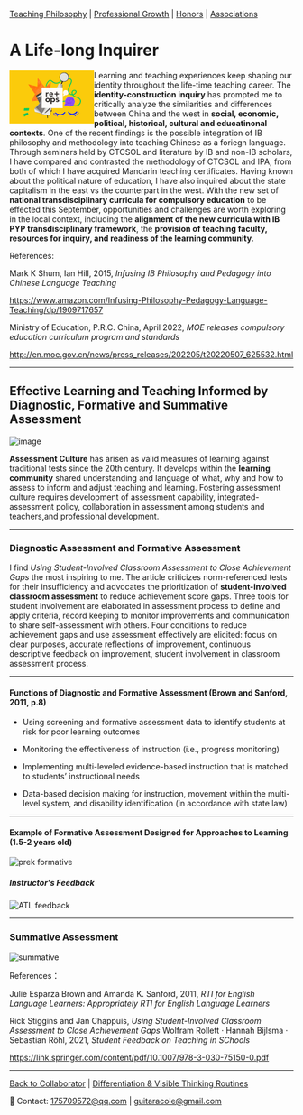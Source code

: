 [Teaching Philosophy](./philosophya.md) | [Professional Growth](./professional.md) | [Honors](./honors.md) | [Associations](./associations.md)

# A Life-long Inquirer

<img src="inquirer s.gif" align="left"/>

Learning and teaching experiences keep shaping our identity throughout the life-time teaching career. The **identity-construction inquiry** has prompted me to critically analyze the similarities and differences between China and the west in **social, economic, political, historical, cultural and educatinonal contexts**. One of the recent findings is the possible integration of IB philosophy and methodology into teaching Chinese as a foriegn language. Through seminars held by CTCSOL and literature by IB and non-IB scholars, I have compared and contrasted the methodology of CTCSOL and IPA, from both of which I have acquired Mandarin teaching certificates. Having known about the political nature of education, I have also inquired about the state capitalism in the east vs the counterpart in the west. With the new set of **national transdisciplinary curricula for compulsory education** to be effected this September, opportunities and challenges are worth exploring in the local context, including the **alignment of the new curricula with IB PYP transdisciplinary framework**, the **provision of teaching faculty, resources for inquiry, and readiness of the learning community**.

References:

Mark K Shum, Ian Hill, 2015, _Infusing IB Philosophy and Pedagogy into Chinese Language Teaching_

<https://www.amazon.com/Infusing-Philosophy-Pedagogy-Language-Teaching/dp/1909717657>

Ministry of Education, P.R.C. China, April 2022, _MOE releases compulsory education curriculum program and standards_

<http://en.moe.gov.cn/news/press_releases/202205/t20220507_625532.html>

---

## Effective Learning and Teaching Informed by Diagnostic, Formative and Summative Assessment

![image](https://user-images.githubusercontent.com/109213222/182389417-5915df37-35f6-4202-a091-1edca3f8d2e9.png)

**Assessment Culture** has arisen as valid measures of learning against traditional tests since the 20th century. It develops within the **learning community** shared understanding and language of what, why and how to assess to inform and adjust teaching and learning. Fostering assessment culture requires development of assessment capability, integrated-assessment policy, collaboration in assessment among students and teachers,and professional development.

---

### Diagnostic Assessment and Formative Assessment

I find _Using Student-Involved Classroom Assessment to Close Achievement Gaps_ the most inspiring to me. The article criticizes norm-referenced tests for their insufficiency and advocates the prioritization of **student-involved classroom assessment** to reduce achievement score gaps. Three tools for student involvement are elaborated in assessment process to define and apply criteria, record keeping to monitor improvements and communication to share self-assessment with others. Four conditions to reduce achievement gaps and use assessment effectively are elicited: focus on clear purposes, accurate reflections of improvement, continuous descriptive feedback on improvement, student involvement in classroom assessment process.

---

#### Functions of Diagnostic and Formative Assessment (Brown and Sanford, 2011, p.8)

- Using screening and formative assessment data to identify students at risk for poor learning outcomes

- Monitoring the effectiveness of instruction (i.e., progress monitoring)

- Implementing multi-leveled evidence-based instruction that is matched to students’ instructional needs

- Data-based decision making for instruction, movement within the multi-level system, and disability identification (in accordance with state law)

---

#### Example of Formative Assessment Designed for Approaches to Learning (1.5-2 years old)

![prek formative](https://user-images.githubusercontent.com/109213222/182413558-98e3e266-c966-4d8c-9563-d89ef0e31106.png)

##### Instructor's Feedback

![ATL feedback](https://user-images.githubusercontent.com/109213222/182413832-c6571cf0-4a8b-4c55-a630-b8d914b4490e.png)

---

### Summative Assessment

![summative](https://user-images.githubusercontent.com/109213222/182414028-527a577d-712f-4309-a921-458386adbf20.png)

References：

Julie Esparza Brown and Amanda K. Sanford, 2011, _RTI for English Language Learners: Appropriately RTI for English Language Learners_

Rick Stiggins and Jan Chappuis, _Using Student-Involved Classroom Assessment to Close Achievement Gaps_
Wolfram Rollett · Hannah Bijlsma · Sebastian Röhl, 2021, _Student Feedback on Teaching in SChools_

<https://link.springer.com/content/pdf/10.1007/978-3-030-75150-0.pdf>

---

[Back to Collaborator](./teachingandlearning3) | [Differentiation & Visible Thinking Routines](./differentiatedinstruction.md)

 📧 Contact:
<175709572@qq.com> | <guitaracole@gmail.com>
